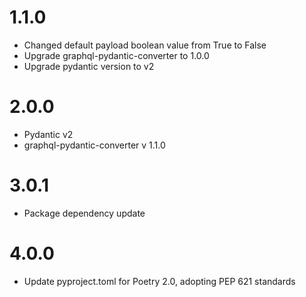 # 1.1.0
- Changed default payload boolean value from True to False
- Upgrade graphql-pydantic-converter to 1.0.0
- Upgrade pydantic version to v2

# 2.0.0
- Pydantic v2
- graphql-pydantic-converter v 1.1.0

# 3.0.1
- Package dependency update

# 4.0.0
- Update pyproject.toml for Poetry 2.0, adopting PEP 621 standards
